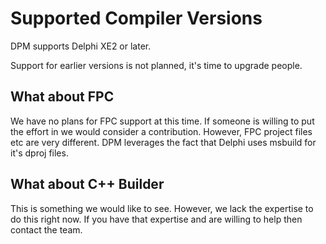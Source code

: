 # Supported Compiler Versions

DPM supports Delphi XE2 or later.

Support for earlier versions is not planned, it's time to upgrade people.

## What about FPC

We have no plans for FPC support at this time. If someone is willing to put the effort in we would consider a contribution. However, FPC project files etc are very different. DPM leverages the fact that Delphi uses msbuild for it's dproj files.

## What about C++ Builder

This is something we would like to see. However, we lack the expertise to do this right now. If you have that expertise and are willing to help then contact the team.

